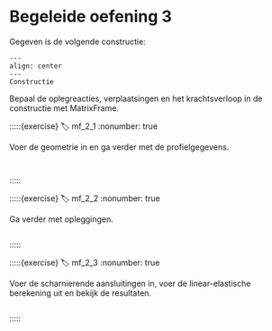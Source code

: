 # Begeleide oefening 3 

Gegeven is de volgende constructie:

```{figure} lesoefeningen_data/Structure_2.svg
---
align: center
---
Constructie
```

Bepaal de oplegreacties, verplaatsingen en het krachtsverloop in de constructie met MatrixFrame.

:::::{exercise}
:label: mf_2_1
:nonumber: true

Voer de geometrie in en ga verder met de profielgegevens.

```{h5p} https://tudelft.h5p.com/content/1292628194575324387/embed
```

```{h5p} https://tudelft.h5p.com/content/1292628196202543167/embed
```

:::::


:::::{exercise}
:label: mf_2_2
:nonumber: true

Ga verder met opleggingen.

```{h5p} https://tudelft.h5p.com/content/1292628203010084277/embed
```

:::::


:::::{exercise}
:label: mf_2_3
:nonumber: true

Voer de scharnierende aansluitingen in, voer de linear-elastische berekening uit en bekijk de resultaten.

```{h5p} https://tudelft.h5p.com/content/1292628206080447537/embed
```

:::::


